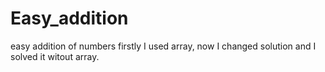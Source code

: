 # Easy_addition
easy addition of numbers
firstly I used array,
now I changed solution
and I solved it witout array.
